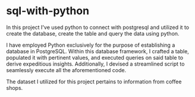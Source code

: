 # sql-with-python

In this project I've used python to connect with postgresql and utilized it to create the database, create the table and query the data using python.

I have employed Python exclusively for the purpose of establishing a database in PostgreSQL. Within this database framework, I crafted a table, populated it with pertinent values, and executed queries on said table to derive expeditious insights. Additionally, I devised a streamlined script to seamlessly execute all the aforementioned code. 

The dataset I utilized for this project pertains to information from coffee shops.

